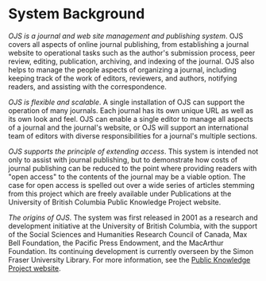 # System Background

*OJS is a journal and web site management and publishing system*. OJS covers all aspects of online journal publishing, from establishing a journal website to operational tasks such as the author's submission process, peer review, editing, publication, archiving, and indexing of the journal. OJS also helps to manage the people aspects of organizing a journal, including keeping track of the work of editors, reviewers, and authors, notifying readers, and assisting with the correspondence.

*OJS is flexible and scalable*. A single installation of OJS can support the operation of many journals. Each journal has its own unique URL as well as its own look and feel. OJS can enable a single editor to manage all aspects of a journal and the journal's website, or OJS will support an international team of editors with diverse responsibilities for a journal's multiple sections.

*OJS supports the principle of extending access*. This system is intended not only to assist with journal publishing, but to demonstrate how costs of journal publishing can be reduced to the point where providing readers with "open access" to the contents of the journal may be a viable option. The case for open access is spelled out over a wide series of articles stemming from this project which are freely available under Publications at the University of British Columbia Public Knowledge Project website.

*The origins of OJS*. The system was first released in 2001 as a research and development initiative at the University of British Columbia, with the support of the Social Sciences and Humanities Research Council of Canada, Max Bell Foundation, the Pacific Press Endowment, and the MacArthur Foundation. Its continuing development is currently overseen by the Simon Fraser University Library. For more information, see the [Public Knowledge Project website](http://pkp.sfu.ca).
